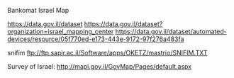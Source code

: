 
Bankomat Israel Map

https://data.gov.il/dataset
https://data.gov.il/dataset?organization=israel_mapping_center
https://data.gov.il/dataset/automated-devices/resource/05f770ed-e173-443e-9172-97f276a483fa

snifim
ftp://ftp.sapir.ac.il/Software/apps/OKETZ/mastrio/SNIFIM.TXT

Survey of Israel: http://mapi.gov.il/GovMap/Pages/default.aspx
